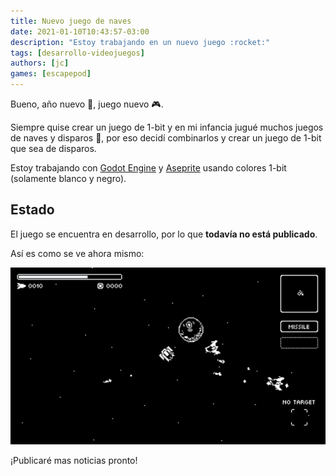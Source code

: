 ```yaml
---
title: Nuevo juego de naves
date: 2021-01-10T10:43:57-03:00
description: "Estoy trabajando en un nuevo juego :rocket:"
tags: [desarrollo-videojuegos]
authors: [jc]
games: [escapepod]
---
```


Bueno, año nuevo :date:, juego nuevo :video_game:.

Siempre quise crear un juego de 1-bit y en mi infancia jugué muchos juegos de naves y disparos :space_invader:, por eso decidí combinarlos y crear un juego de 1-bit que sea de disparos.

Estoy trabajando con [Godot Engine](https://godotengine.org) y [Aseprite](https://aseprite.org) usando colores 1-bit (solamente blanco y negro).

## Estado

El juego se encuentra en desarrollo, por lo que **todavía no está publicado**.

Así es como se ve ahora mismo:

![Screenshot](screenshot.png)

¡Publicaré mas noticias pronto!
